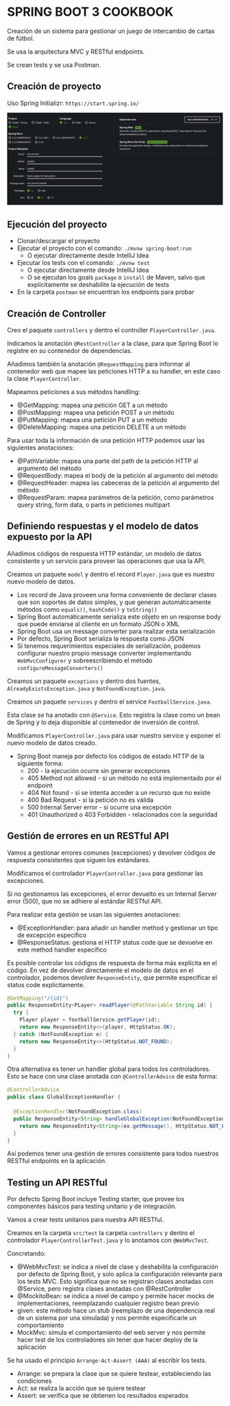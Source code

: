 # SPRING BOOT 3 COOKBOOK

Creación de un sistema para gestionar un juego de intercambio de cartas de fútbol.

Se usa la arquitectura MVC y RESTful endpoints.

Se crean tests y se usa Postman.

## Creación de proyecto

Uso Spring Initializr: `https://start.spring.io/`

![alt Spring Initialzr](./images/01-Spring-Initializr.png)

## Ejecución del proyecto

- Clonar/descargar el proyecto
- Ejecutar el proyecto con el comando: `./mvnw spring-boot:run`
  - O ejecutar directamente desde IntelliJ Idea
- Ejecutar los tests con el comando: `./mvnw test`
  - O ejecutar directamente desde IntelliJ Idea
  - O se ejecutan los goals `package` o `install` de Maven, salvo que explícitamente se deshabilite la ejecución de tests
- En la carpeta `postman` se encuentran los endpoints para probar


## Creación de Controller

Creo el paquete `controllers` y dentro el controller `PlayerController.java`.

Indicamos la anotación `@RestController` a la clase, para que Spring Boot lo registre en su contenedor de dependencias.

Añadimos también la anotación `@RequestMapping` para informar al contenedor web que mapee las peticiones HTTP a su handler, en este caso la clase `PlayerController`.

Mapeamos peticiones a sus métodos handling:

- @GetMapping: mapea una petición GET a un método
- @PostMapping: mapea una petición POST a un método
- @PutMapping: mapea una petición PUT a un método
- @DeleteMapping: mapea una petición DELETE a un método

Para usar toda la información de una petición HTTP podemos usar las siguientes anotaciones:

- @PathVariable: mapea una parte del path de la petición HTTP al argumento del método
- @RequestBody: mapea el body de la petición al argumento del método
- @RequestHeader: mapea las cabeceras de la petición al argumento del método
- @RequestParam: mapea parámetros de la petición, como parámetros query string, form data, o parts in peticiones multipart

## Definiendo respuestas y el modelo de datos expuesto por la API

Añadimos códigos de respuesta HTTP estándar, un modelo de datos consistente y un servicio para proveer las operaciones que usa la API.

Creamos un paquete `model` y dentro el record `Player.java` que es nuestro nuevo modelo de datos.

- Los record de Java proveen una forma conveniente de declarar clases que son soportes de datos simples, y que generan automáticamente métodos como `equals()`, `hashCode()` y `toString()`
- Spring Boot automáticamente serializa este objeto en un response body que puede enviarse al cliente en un formato JSON o XML
- Spring Boot usa un message converter para realizar esta serialización
- Por defecto, Spring Boot serializa la respuesta como JSON
- Si tenemos requerimientos especiales de serialización, podemos configurar nuestro propio message converter implementando `WebMvcConfigurer` y sobreescribiendo el método `configureMessageConverters()` 

Creamos un paquete `exceptions` y dentro dos fuentes, `AlreadyExistsException.java` y `NotFoundException.java`.

Creamos un paquete `services` y dentro el service `FootballService.java`.

Esta clase se ha anotado con `@Service`. Esto registra la clase como un bean de Spring y lo deja disponible al contenedor de inversión de control.

Modificamos `PlayerController.java` para usar nuestro service y exponer el nuevo modelo de datos creado.

- Spring Boot maneja por defecto los códigos de estado HTTP de la siguiente forma:
  - 200 - la ejecución ocurre sin generar excepciones
  - 405 Method not allowed - si un método no está implementado por el endpoint
  - 404 Not found - si se intenta acceder a un recurso que no existe
  - 400 Bad Request - si la petición no es válida
  - 500 Internal Server error - si ocurre una excepción
  - 401 Unauthorized o 403 Forbidden - relacionados con la seguridad

## Gestión de errores en un RESTful API

Vamos a gestionar errores comunes (excepciones) y devolver códigos de respuesta consistentes que siguen los estándares.

Modificamos el controlador `PlayerController.java` para gestionar las excepciones.

Si no gestionamos las excepciones, el error devuelto es un Internal Server error (500), que no se adhiere al estándar RESTful API.

Para realizar esta gestión se usan las siguientes anotaciones:

- @ExceptionHandler: para añadir un handler method y gestionar un tipo de excepción específico
- @ResponseStatus: gestiona el HTTP status code que se devuelve en este method handler específico

Es posible controlar los códigos de respuesta de forma más explícita en el código. En vez de devolver directamente el modelo de datos en el controlador, podemos devolver `ResponseEntity`, que permite especificar el status code explícitamente.

```java
@GetMapping("/{id}")
public ResponseEntity<PLayer> readPlayer(@PathVariable String id) {
  try {
    Player player = footballService.getPlayer(id);
    return new ResponseEntity<>(player, HttpStatus.OK);
  } catch (NotFoundException e) {
    return new ResponseEntity<>(HttpStatus.NOT_FOUND);
  }
}
```

Otra alternativa es tener un handler global para todos los controladores. Esto se hace con una clase anotada con `@ControllerAdvice` de esta forma:

```java
@ControllerAdvice
public class GlobalExceptionHandler {

  @ExceptionHandler(NotFoundException.class)
  public ResponseEntity<String> handleGlobalException(NotFoundException ex) {
    return new ResponseEntity<String>(ex.getMessage(), HttpStatus.NOT_FOUND);
  }
}
```

Así podemos tener una gestión de errores consistente para todos nuestros RESTful endpoints en la aplicación.

## Testing un API RESTful

Por defecto Spring Boot incluye Testing starter, que provee los componentes básicos para testing unitario y de integración.

Vamos a crear tests unitarios para nuestra API RESTful.

Creamos en la carpeta `src/test` la carpeta `controllers` y dentro el controlador `PlayerControllerTest.java` y lo anotamos con `@WebMvcTest`.

Concretando:

- @WebMvcTest: se indica a nivel de clase y deshabilita la configuración por defecto de Spring Boot, y solo aplica la configuración relevante para los tests MVC. Esto significa que no se registran clases anotadas con @Service, pero registra clases anotadas con @RestController
- @MockitoBean: se indica a nivel de campo y permite hacer mocks de implementaciones, reemplazando cualquier registro bean previo
- given: este método hace un stub (reemplazo de una dependencia real de un sistema por una simulada) y nos permite especificarle un comportamiento
- MockMvc: simula el comportamiento del web server y nos permite hacer test de los controladores sin tener que hacer deploy de la aplicación

Se ha usado el principio `Arrange-Act-Assert (AAA)` al escribir los tests.

- Arrange: se prepara la clase que se quiere testear, estableciendo las condiciones
- Act: se realiza la acción que se quiere testear
- Assert: se verifica que se obtienen los resultados esperados